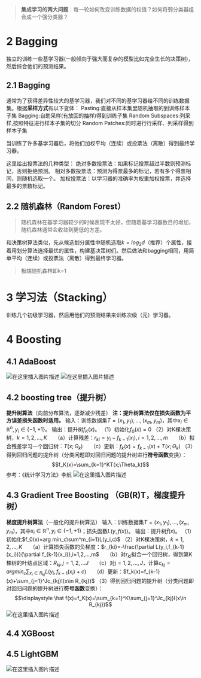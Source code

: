 

>**集成学习的两大问题**：每一轮如何改变训练数据的权值？如何将弱分类器组合成一个强分类器？


# 2 Bagging
独立的训练一些基学习器(一般倾向于强大而复杂的模型比如完全生长的决策树)，然后综合他们的预测结果。
## 2.1 Bagging
通常为了获得差异性较大的基学习器，我们对不同的基学习器给不同的训练数据集。根据**采样方式**有以下变体：
Pasting:直接从样本集里随机抽取的到训练样本子集
Bagging:自助采样(有放回的抽样)得到训练子集
Random Subspaces:列采样,按照特征进行样本子集的切分
Random Patches:同时进行行采样、列采样得到样本子集

当训练了许多基学习器后，将他们加权平均（连续）或投票法（离散）得到最终学习器。

这里给出投票法的几种类型：
绝对多数投票法：如果标记投票超过半数则预测标记，否则拒绝预测。
相对多数投票法：预测为得票最多的标记，若有多个得票相同，则随机选取一个。
加权投票法：以学习器的准确率为权重加权投票，并选择最多的票数标记。

## 2.2 随机森林（Random Forest）
>随机森林在基学习器较少的时候表现不太好，但随着基学习器数目的增加，随机森林通常会收敛到更低的方差。

和决策树算法类似，先从候选划分属性中随机选取$k=log_2d$（推荐）个属性，接着用划分算法选择最优的属性，构建基决策树们。然后做法和bagging相同，用简单平均（连续）或投票法（离散）得到最终学习器。
>极端随机森林即k=1

# 3 学习法（Stacking）
训练几个初级学习器，然后用他们的预测结果来训练次级（元）学习器。

# 4 Boosting
## 4.1 AdaBoost
![在这里插入图片描述](https://img-blog.csdnimg.cn/20201023114638648.png?x-oss-process=image/watermark,type_ZmFuZ3poZW5naGVpdGk,shadow_10,text_aHR0cHM6Ly9ibG9nLmNzZG4ubmV0L3dlaXhpbl80MjI5Nzg1NQ==,size_16,color_FFFFFF,t_70#pic_center)
![在这里插入图片描述](https://img-blog.csdnimg.cn/20201023114652429.png?x-oss-process=image/watermark,type_ZmFuZ3poZW5naGVpdGk,shadow_10,text_aHR0cHM6Ly9ibG9nLmNzZG4ubmV0L3dlaXhpbl80MjI5Nzg1NQ==,size_16,color_FFFFFF,t_70#pic_center)


## 4.2 boosting tree（提升树）
**提升树算法**（向前分布算法，逐渐减少残差）
**注：提升树算法仅在损失函数为平方误差损失函数时适用。**
输入：训练数据集$T={(x_1,y_1),...,(x_m,y_m)}$，其中$x_i\in \mathbb{R}^n,y_i\in \{-1,+1\}$。
输出：提升树$f_K(x)$。
（1）初始化$f_0(x)=0$
（2）对K棵决策树，$k=1,2,...,K$
$\quad$（a）计算残差：$r_{ki}=y_i-f_{k-1}(x_i),i=1,2,...,m$
$\quad$（b）拟合残差学习一个回归树：$T(x;\Theta_k)$
$\quad$（c）更新：$f_k(x)=f_{k-1}(x)+T(x;\Theta_k)$
（3）得到回归问题的提升树（分类问题即对回归问题的提升树进行**符号函数**变换）：
$$f_K(x)=\sum_{k=1}^KT(x;\Theta_k)$$
参考：《统计学习方法》李航
![在这里插入图片描述](https://img-blog.csdnimg.cn/20201023114610158.png?x-oss-process=image/watermark,type_ZmFuZ3poZW5naGVpdGk,shadow_10,text_aHR0cHM6Ly9ibG9nLmNzZG4ubmV0L3dlaXhpbl80MjI5Nzg1NQ==,size_16,color_FFFFFF,t_70#pic_center)

## 4.3 Gradient Tree Boosting （GB\(R\)T，梯度提升树）
**梯度提升树算法**（一般化的提升树算法）
输入：训练数据集$T={(x_1,y_1),...,(x_m,y_m)}$，其中$x_i\in \mathbb{R}^n,y_i\in \{-1,+1\}$；损失函数$L(y,f(x))$。
输出：提升树$\hat f(x)$。
（1）初始化$f_0(x)=arg min_c\sum^m_{i=1}L(y_i,c)$
（2）对K棵决策树，$k=1,2,...,K$
$\quad$（a）计算损失函数的负梯度：$r_{ki}=-\frac{\partial L(y_i,f_{k-1}(x_i))}{\partial f_{k-1}(x_i)},i=1,2,...,m$
$\quad$（b）对$r_{ki}$拟合一个回归树，得到第K棵树的叶结点区域：$R_{kj},j=1,2,...J$
$\quad$（c）对$j=1,2,...,J$，计算$\displaystyle c_{kj}=argmin_c\sum_{x_i\in R_{kj}}L(y_i,f_{k-1}(x_i)+c)$
$\quad$（d）更新：$f_k(x)=f_{k-1}(x)+\sum_{j=1}^Jc_{kj}I(x\in R_{kj})$
（3）得到回归问题的提升树（分类问题即对回归问题的提升树进行**符号函数**变换）：
$$\displaystyle \hat f(x)=f_K(x)=\sum_{k=1}^K\sum_{j=1}^Jc_{kj}I(x\in R_{kj})$$
![在这里插入图片描述](https://img-blog.csdnimg.cn/20201023114555628.png?x-oss-process=image/watermark,type_ZmFuZ3poZW5naGVpdGk,shadow_10,text_aHR0cHM6Ly9ibG9nLmNzZG4ubmV0L3dlaXhpbl80MjI5Nzg1NQ==,size_16,color_FFFFFF,t_70#pic_center)


## 4.4 XGBoost
## 4.5 LightGBM


![在这里插入图片描述](https://img-blog.csdnimg.cn/20200425092947847.png?x-oss-process=image/watermark,type_ZmFuZ3poZW5naGVpdGk,shadow_10,text_aHR0cHM6Ly9ibG9nLmNzZG4ubmV0L3dlaXhpbl80MjI5Nzg1NQ==,size_16,color_FFFFFF,t_70)

